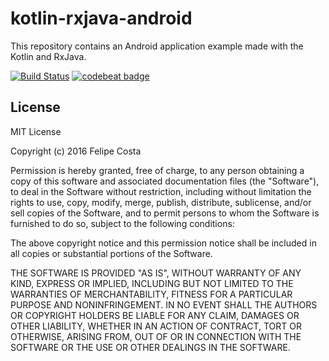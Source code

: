 # kotlin-rxjava-android

This repository contains an Android application example made with the Kotlin and RxJava.

[![Build Status](https://travis-ci.org/fcostaa/kotlin-rxjava-android.svg?branch=master)](https://travis-ci.org/fcostaa/kotlin-rxjava-android) [![codebeat badge](https://codebeat.co/badges/5e56eece-5548-419f-9c2d-c7fa7ea7e061)](https://codebeat.co/projects/github-com-fcostaa-kotlin-rxjava-android-master)

License
-------

  MIT License
  
  Copyright (c) 2016 Felipe Costa
  
  Permission is hereby granted, free of charge, to any person obtaining a copy
  of this software and associated documentation files (the "Software"), to deal
  in the Software without restriction, including without limitation the rights
  to use, copy, modify, merge, publish, distribute, sublicense, and/or sell
  copies of the Software, and to permit persons to whom the Software is
  furnished to do so, subject to the following conditions:
  
  The above copyright notice and this permission notice shall be included in all
  copies or substantial portions of the Software.
  
  THE SOFTWARE IS PROVIDED "AS IS", WITHOUT WARRANTY OF ANY KIND, EXPRESS OR
  IMPLIED, INCLUDING BUT NOT LIMITED TO THE WARRANTIES OF MERCHANTABILITY,
  FITNESS FOR A PARTICULAR PURPOSE AND NONINFRINGEMENT. IN NO EVENT SHALL THE
  AUTHORS OR COPYRIGHT HOLDERS BE LIABLE FOR ANY CLAIM, DAMAGES OR OTHER
  LIABILITY, WHETHER IN AN ACTION OF CONTRACT, TORT OR OTHERWISE, ARISING FROM,
  OUT OF OR IN CONNECTION WITH THE SOFTWARE OR THE USE OR OTHER DEALINGS IN THE
  SOFTWARE.
  
